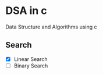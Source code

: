 # DSA in c

Data Structure and Algorithms using c


## Search
- [x] Linear Search
- [ ] Binary Search
